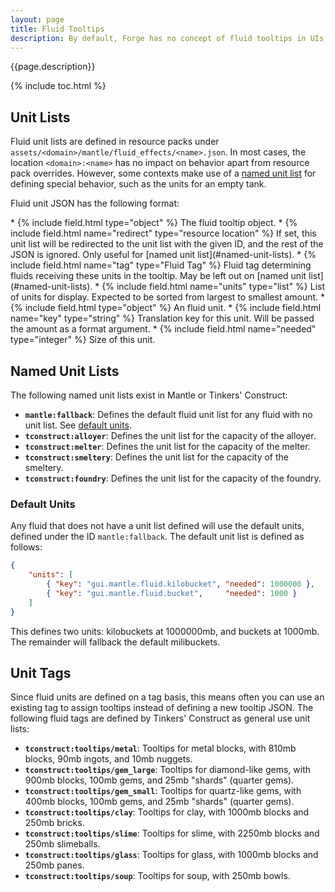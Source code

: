 ```yaml
---
layout: page
title: Fluid Tooltips
description: By default, Forge has no concept of fluid tooltips in UIs, leaving the implementation up to mods. Since 1.18.2, Mantle provides an implementation of fluid tooltips, which notably includes displaying fluid in custom units instead of in direct millibucket values.
---
```

{{page.description}}

{% include toc.html %}

## Unit Lists

Fluid unit lists are defined in resource packs under `assets/<domain>/mantle/fluid_effects/<name>.json`. In most cases, the location `<domain>:<name>` has no impact on behavior apart from resource pack overrides. However, some contexts make use of a [named unit list](#named-unit-lists) for defining special behavior, such as the units for an empty tank.

Fluid unit JSON has the following format:

<div class="treeview" markdown=1>
* {% include field.html type="object" %} The fluid tooltip object.
    * {% include field.html name="redirect" type="resource location" %} If set, this unit list will be redirected to the unit list with the given ID, and the rest of the JSON is ignored. Only useful for [named unit list](#named-unit-lists).
    * {% include field.html name="tag" type="Fluid Tag" %} Fluid tag determining fluids receiving these units in the tooltip. May be left out on [named unit list](#named-unit-lists).
    * {% include field.html name="units" type="list" %} List of units for display. Expected to be sorted from largest to smallest amount.
        * {% include field.html type="object" %} An fluid unit.
            * {% include field.html name="key" type="string" %} Translation key for this unit. Will be passed the amount as a format argument.
            * {% include field.html name="needed" type="integer" %} Size of this unit.
</div>

## Named Unit Lists

The following named unit lists exist in Mantle or Tinkers' Construct:

* **`mantle:fallback`**: Defines the default fluid unit list for any fluid with no unit list. See [default units](#default-units).
* **`tconstruct:alloyer`**: Defines the unit list for the capacity of the alloyer.
* **`tconstruct:melter`**: Defines the unit list for the capacity of the melter.
* **`tconstruct:smeltery`**: Defines the unit list for the capacity of the smeltery.
* **`tconstruct:foundry`**: Defines the unit list for the capacity of the foundry.

### Default Units

Any fluid that does not have a unit list defined will use the default units, defined under the ID `mantle:fallback`. The default unit list is defined as follows:

```json
{
    "units": [
        { "key": "gui.mantle.fluid.kilobucket", "needed": 1000000 },
        { "key": "gui.mantle.fluid.bucket",     "needed": 1000 }
    ]
}
```
This defines two units: kilobuckets at 1000000mb, and buckets at 1000mb. The remainder will fallback the default milibuckets.

## Unit Tags

Since fluid units are defined on a tag basis, this means often you can use an existing tag to assign tooltips instead of defining a new tooltip JSON. The following fluid tags are defined by Tinkers' Construct as general use unit lists:

* **`tconstruct:tooltips/metal`**: Tooltips for metal blocks, with 810mb blocks, 90mb ingots, and 10mb nuggets.
* **`tconstruct:tooltips/gem_large`**: Tooltips for diamond-like gems, with 900mb blocks, 100mb gems, and 25mb "shards" (quarter gems).
* **`tconstruct:tooltips/gem_small`**: Tooltips for quartz-like gems, with 400mb blocks, 100mb gems, and 25mb "shards" (quarter gems).
* **`tconstruct:tooltips/clay`**: Tooltips for clay, with 1000mb blocks and 250mb bricks.
* **`tconstruct:tooltips/slime`**: Tooltips for slime, with 2250mb blocks and 250mb slimeballs.
* **`tconstruct:tooltips/glass`**: Tooltips for glass, with 1000mb blocks and 250mb panes.
* **`tconstruct:tooltips/soup`**: Tooltips for soup, with 250mb bowls.